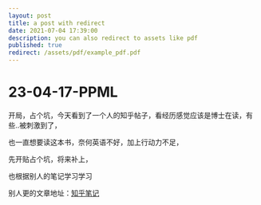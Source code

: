 ```yaml
---
layout: post
title: a post with redirect
date: 2021-07-04 17:39:00
description: you can also redirect to assets like pdf
published: true
redirect: /assets/pdf/example_pdf.pdf
---
```




# 23-04-17-PPML

开局，占个坑，今天看到了一个人的知乎帖子，看经历感觉应该是博士在读，有些..被刺激到了，

也一直想要读这本书，奈何英语不好，加上行动力不足，

先开贴占个坑，将来补上，

也根据别人的笔记学习学习

别人更的文章地址：[知乎笔记](https://zhuanlan.zhihu.com/p/430290722)

